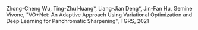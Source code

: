 Zhong-Cheng Wu, Ting-Zhu Huang*, Liang-Jian Deng*, Jin-Fan Hu, Gemine Vivone, "VO+Net: An Adaptive Approach Using Variational Optimization and Deep Learning for Panchromatic Sharpening", TGRS, 2021

